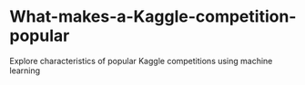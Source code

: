 # What-makes-a-Kaggle-competition-popular
Explore characteristics of popular Kaggle competitions using machine learning
